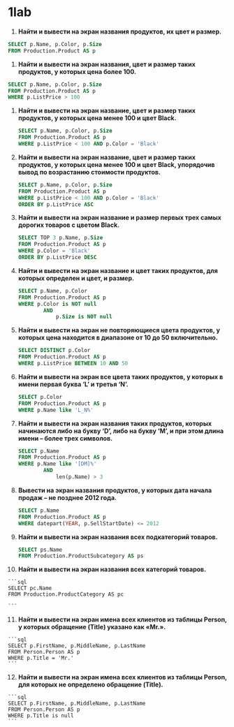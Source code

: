 # 1lab

1.  **Найти и вывести на экран названия продуктов, их цвет и размер.**

```sql
SELECT p.Name, p.Color, p.Size
FROM Production.Product AS p
```

1. **Найти и вывести на экран названия, цвет и размер таких продуктов, у которых цена более 100.**

```sql
SELECT p.Name, p.Color, p.Size
FROM Production.Product AS p
WHERE p.ListPrice > 100
```

1. **Найти и вывести на экран название, цвет и размер таких продуктов, у которых цена менее 100 и цвет Black.**
    
    ```sql
    SELECT p.Name, p.Color, p.Size
    FROM Production.Product AS p
    WHERE p.ListPrice < 100 AND p.Color = 'Black'
    ```
    
2. **Найти и вывести на экран название, цвет и размер таких продуктов, у которых цена менее 100 и цвет Black, упорядочив вывод по возрастанию стоимости продуктов.**
    
    ```sql
    SELECT p.Name, p.Color, p.Size
    FROM Production.Product AS p
    WHERE p.ListPrice < 100 AND p.Color = 'Black'
    ORDER BY p.ListPrice ASC
    ```
    
3. **Найти и вывести на экран название и размер первых трех самых дорогих
товаров с цветом Black.**
    
    ```sql
    SELECT TOP 3 p.Name, p.Size
    FROM Production.Product AS p
    WHERE p.Color = 'Black'
    ORDER BY p.ListPrice DESC
    ```
    
4. **Найти и вывести на экран название и цвет таких продуктов, для которых определен и цвет, и размер.**
    
    ```sql
    SELECT p.Name, p.Color
    FROM Production.Product AS p
    WHERE p.Color is NOT null 
    		AND
    			p.Size is NOT null
    ```
    
5. **Найти и вывести на экран не повторяющиеся цвета продуктов, у которых цена находится в диапазоне от 10 до 50 включительно.**
    
    ```sql
    SELECT DISTINCT p.Color
    FROM Production.Product AS p
    WHERE p.ListPrice BETWEEN 10 AND 50
    ```
    
6. **Найти и вывести на экран все цвета таких продуктов, у которых в имени первая буква ‘L’ и третья ‘N’.**
    
    ```sql
    SELECT p.Color
    FROM Production.Product AS p
    WHERE p.Name like 'L_N%'
    ```
    
7. **Найти и вывести на экран названия таких продуктов, которых начинаются либо на букву ‘D’, либо на букву ‘M’, и при этом длина имени – более трех символов.**
    
    ```sql
    SELECT p.Name
    FROM Production.Product AS p
    WHERE p.Name like '[DM]%'
    		AND
    			len(p.Name) > 3
    ```
    
8.  **Вывести на экран названия продуктов, у которых дата начала продаж – не позднее 2012 года.**
    
    ```sql
    SELECT p.Name
    FROM Production.Product AS p
    WHERE datepart(YEAR, p.SellStartDate) <= 2012
    ```
    
9.  **Найти и вывести на экран названия всех подкатегорий товаров.**
    
    ```sql
    SELECT ps.Name
    FROM Production.ProductSubcategory AS ps
    
    ```
    
10.  **Найти и вывести на экран названия всех категорий товаров.**
    
    ```sql
    SELECT pc.Name
    FROM Production.ProductCategory AS pc
    
    ```
    
11.  **Найти и вывести на экран имена всех клиентов из таблицы Person, у которых обращение (Title) указано как «Mr.».**
    
    ```sql
    SELECT p.FirstName, p.MiddleName, p.LastName
    FROM Person.Person AS p
    WHERE p.Title = 'Mr.'
    ```
    
12.  **Найти и вывести на экран имена всех клиентов из таблицы Person, для
которых не определено обращение (Title).**
    
    ```sql
    SELECT p.FirstName, p.MiddleName, p.LastName
    FROM Person.Person AS p
    WHERE p.Title is null
    ```